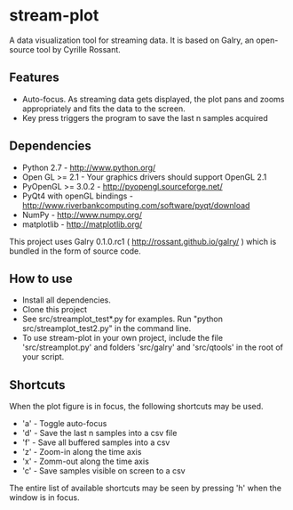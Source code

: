 stream-plot
===========

A data visualization tool for streaming data. It is based on Galry, an open-source tool by Cyrille Rossant.


Features
---------

- Auto-focus. As streaming data gets displayed, the plot pans and zooms appropriately and fits the data to the screen.
- Key press triggers the program to save the last n samples acquired

Dependencies
-----------

- Python 2.7 - http://www.python.org/
- Open GL >= 2.1 - Your graphics drivers should support OpenGL 2.1
- PyOpenGL >= 3.0.2 - http://pyopengl.sourceforge.net/
- PyQt4 with openGL bindings - http://www.riverbankcomputing.com/software/pyqt/download
- NumPy - http://www.numpy.org/
- matplotlib - http://matplotlib.org/


This project uses Galry 0.1.0.rc1 ( http://rossant.github.io/galry/ ) which is bundled in the form of source code.


How to use
----------

- Install all dependencies.
- Clone this project
- See src/streamplot_test*.py for examples. Run "python src/streamplot_test2.py" in the command line.
- To use stream-plot in your own project, include the file 'src/streamplot.py' and folders 'src/galry' and 'src/qtools' in the root of your script.

Shortcuts
---------

When the plot figure is in focus, the following shortcuts may be used.

- 'a' - Toggle auto-focus
- 'd' - Save the last n samples into a csv file
- 'f' - Save all buffered samples into a csv
- 'z' - Zoom-in along the time axis
- 'x' - Zomm-out along the time axis
- 'c' - Save samples visible on screen to a csv

The entire list of available shortcuts may be seen by pressing 'h' when the window is in focus.
